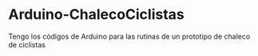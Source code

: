 # Arduino-ChalecoCiclistas
Tengo los códigos de Arduino para las rutinas de un prototipo de chaleco de ciclistas
